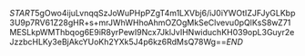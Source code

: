 $START$5gOwo4ijuLvnqqSzJoWuPHpPZgT4m1LXVbj6/iJ0iYWOtIZJFJyGLKbp3U9p7RV61Z28gHR+s+mrJWhWHhoAhmOZOgMkSeClvevu0pQlKsS8wZ71MESLkpWMThbqog6E9iR8yrPewI9Ncx7JklJvIHNwiduchKH039opL3Guyr2eJzzbcHLKy3eBjAkcYUoKh2YXk5J4p6kz6RdMsQ78Wg==$END$